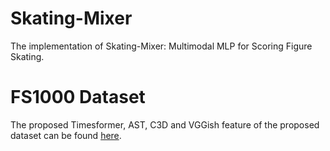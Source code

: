 # Skating-Mixer
The implementation of Skating-Mixer: Multimodal MLP for Scoring Figure Skating. 

# FS1000 Dataset
The proposed Timesformer, AST, C3D and VGGish feature of the proposed dataset can be found [here](https://pan.baidu.com/s/1SGbvK6vDGR7ZP0PxakUO7g?pwd=9tma). 
